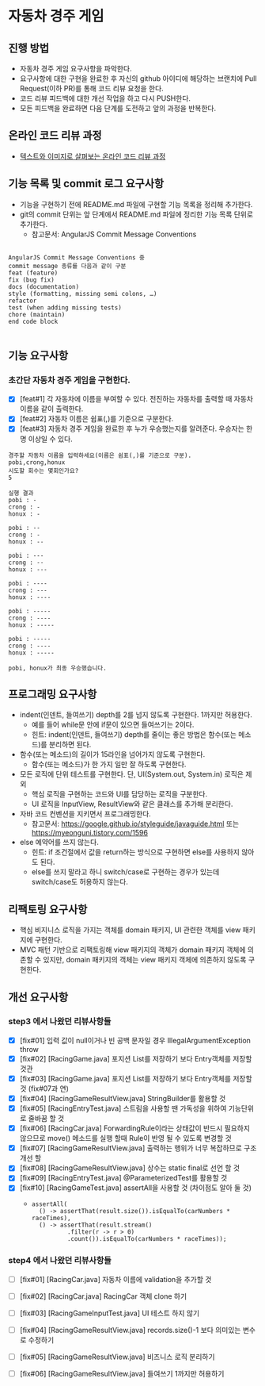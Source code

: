 # 자동차 경주 게임
## 진행 방법
* 자동차 경주 게임 요구사항을 파악한다.
* 요구사항에 대한 구현을 완료한 후 자신의 github 아이디에 해당하는 브랜치에 Pull Request(이하 PR)를 통해 코드 리뷰 요청을 한다.
* 코드 리뷰 피드백에 대한 개선 작업을 하고 다시 PUSH한다.
* 모든 피드백을 완료하면 다음 단계를 도전하고 앞의 과정을 반복한다.

## 온라인 코드 리뷰 과정
* [텍스트와 이미지로 살펴보는 온라인 코드 리뷰 과정](https://github.com/next-step/nextstep-docs/tree/master/codereview)

## 기능 목록 및 commit 로그 요구사항
* 기능을 구현하기 전에 README.md 파일에 구현할 기능 목록을 정리해 추가한다.
* git의 commit 단위는 앞 단계에서 README.md 파일에 정리한 기능 목록 단위로 추가한다.
    * 참고문서: AngularJS Commit Message Conventions
<pre>
<code>
AngularJS Commit Message Conventions 중
commit message 종류를 다음과 같이 구분
feat (feature)
fix (bug fix)
docs (documentation)
style (formatting, missing semi colons, …)
refactor
test (when adding missing tests)
chore (maintain)
end code block
</code>
</pre>
## 기능 요구사항
### 초간단 자동차 경주 게임을 구현한다.
* [X] [feat#1] 각 자동차에 이름을 부여할 수 있다. 전진하는 자동차를 출력할 때 자동차 이름을 같이 출력한다.
* [X] [feat#2] 자동차 이름은 쉼표(,)를 기준으로 구분한다.
* [X] [feat#3] 자동차 경주 게임을 완료한 후 누가 우승했는지를 알려준다. 우승자는 한명 이상일 수 있다.
<pre><code>경주할 자동차 이름을 입력하세요(이름은 쉼표(,)를 기준으로 구분).
pobi,crong,honux
시도할 회수는 몇회인가요?
5

실행 결과
pobi : -
crong : -
honux : -

pobi : --
crong : -
honux : --

pobi : ---
crong : --
honux : ---

pobi : ----
crong : ---
honux : ----

pobi : -----
crong : ----
honux : -----

pobi : -----
crong : ----
honux : -----

pobi, honux가 최종 우승했습니다.</code></pre>

## 프로그래밍 요구사항
* indent(인덴트, 들여쓰기) depth를 2를 넘지 않도록 구현한다. 1까지만 허용한다.
    * 예를 들어 while문 안에 if문이 있으면 들여쓰기는 2이다.
    * 힌트: indent(인덴트, 들여쓰기) depth를 줄이는 좋은 방법은 함수(또는 메소드)를 분리하면 된다.
* 함수(또는 메소드)의 길이가 15라인을 넘어가지 않도록 구현한다.
    * 함수(또는 메소드)가 한 가지 일만 잘 하도록 구현한다.
* 모든 로직에 단위 테스트를 구현한다. 단, UI(System.out, System.in) 로직은 제외
    * 핵심 로직을 구현하는 코드와 UI를 담당하는 로직을 구분한다.
    * UI 로직을 InputView, ResultView와 같은 클래스를 추가해 분리한다.
* 자바 코드 컨벤션을 지키면서 프로그래밍한다.
    * 참고문서: https://google.github.io/styleguide/javaguide.html 또는 https://myeonguni.tistory.com/1596
* else 예약어를 쓰지 않는다.
    * 힌트: if 조건절에서 값을 return하는 방식으로 구현하면 else를 사용하지 않아도 된다.
    * else를 쓰지 말라고 하니 switch/case로 구현하는 경우가 있는데 switch/case도 허용하지 않는다.

## 리팩토링 요구사항
* 핵심 비지니스 로직을 가지는 객체를 domain 패키지, UI 관련한 객체를 view 패키지에 구현한다.
* MVC 패턴 기반으로 리팩토링해 view 패키지의 객체가 domain 패키지 객체에 의존할 수 있지만, domain 패키지의 객체는 view 패키지 객체에 의존하지 않도록 구현한다.

## 개선 요구사항
### step3 에서 나왔던 리뷰사항들
* [X] [fix#01] 입력 값이 null이거나 빈 공백 문자일 경우 IllegalArgumentException throw
* [X] [fix#02] [RacingGame.java] 포지션 List를 저장하기 보다 Entry객체를 저장할 것관
* [X] [fix#03] [RacingGame.java] 포지션 List를 저장하기 보다 Entry객체를 저장할 것 (fix#07과 연)
* [X] [fix#04] [RacingGameResultView.java] StringBuilder를 활용할 것
* [X] [fix#05] [RacingEntryTest.java] 스트림을 사용할 땐 가독성을 위하여 기능단위로 줄바꿈 할 것
* [X] [fix#06] [RacingCar.java] ForwardingRule이라는 상태값이 반드시 필요하지 않으므로 move() 메소드를 실행 할때 Rule이 반영 될 수 있도록 변경할 것
* [X] [fix#07] [RacingGameResultView.java] 출력하는 행위가 너무 복잡하므로 구조개선 할 
* [X] [fix#08] [RacingGameResultView.java] 상수는 static final로 선언 할 것
* [X] [fix#09] [RacingEntryTest.java] @ParameterizedTest를 활용할 것
* [X] [fix#10] [RacingGameTest.java] assertAll을 사용할 것 (차이점도 알아 둘 것)
    * <pre><code>assertAll(
        () -> assertThat(result.size()).isEqualTo(carNumbers * raceTimes),
        () -> assertThat(result.stream()
                .filter(r -> r > 0)
                .count()).isEqualTo(carNumbers * raceTimes));</code></pre>
### step4 에서 나왔던 리뷰사항들
* [ ] [fix#01] [RacingCar.java] 자동차 이름에 validation을 추가할 것
* [ ] [fix#02] [RacingCar.java] RacingCar 객체 clone 하기
* [ ] [fix#03] [RacingGameInputTest.java] UI 테스트 하지 않기 
* [ ] [fix#04] [RacingGameResultView.java] records.size()-1 보다 의미있는 변수로 수정하기
* [ ] [fix#05] [RacingGameResultView.java] 비즈니스 로직 분리하기
* [ ] [fix#06] [RacingGameResultView.java] 들여쓰기 1까지만 허용하기

